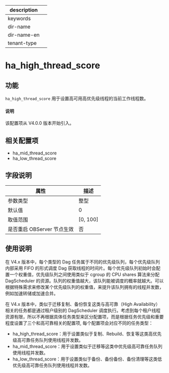 |description||
|---|---|
|keywords||
|dir-name||
|dir-name-en||
|tenant-type||

# ha_high_thread_score

## 功能

`ha_high_thread_score` 用于设置高可用高优先级线程的当前工作线程数。

<main id="notice" type='explain'>
  <h4>说明</h4>
  <p>该配置项从 V4.0.0 版本开始引入。</p>
</main>

## 相关配置项

* ha_mid_thread_score
* ha_low_thread_score

## 字段说明

| **属性** | **描述** |
| --- | --- |
| 参数类型 | 整型 |
| 默认值 | 0 |
| 取值范围 | [0, 100] |
| 是否重启 OBServer 节点生效 | 否 |

## 使用说明

在 V4.x 版本中，每个类型的 Dag 任务属于不同的优先级队列，每个优先级队列内部采用 FIFO 的形式调度 Dag 获取线程的时间片。每个优先级队列初始时会配置一个权重值，优先级队列之间使用类似于 cgroup 的 CPU shares 算法来分配 DagScheduler 的资源。队列的权重值越大，该队列能被调度的概率就越大。可以根据特殊需求来修改某个优先级队列的权重值，来提升该队列拥有的线程并发数，例如加速转储或加速合并。

在 V4.x 版本中，类似于迁移复制、备份恢复这类与高可靠（High Availability）相关的任务都是通过租户级别的 DagScheduler 调度执行。考虑到每个租户线程资源有限，所以不再根据具体任务类型来区分配置项，而是根据任务优先级和重要程度设置了三个和高可靠相关的配置项, 每个配置项会对应不同的任务类型：

* ha_high_thread_score：用于设置类似于复制、Rebuild、恢复等这类高优先级高可靠任务队列使用线程并发数。
* ha_mid_thread_score：用于设置类似于迁移等这类中优先级高可靠任务队列使用线程并发数。
* ha_low_thread_score：用于设置类似于备份、备份备份、备份清理等这类低优先级高可靠任务队列使用线程并发数。
